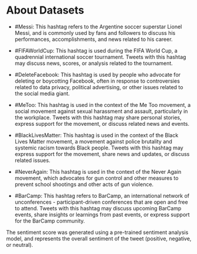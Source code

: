 # About Datasets

* #Messi: This hashtag refers to the Argentine soccer superstar Lionel Messi, and is commonly used by fans and followers to discuss his performances, accomplishments, and news related to his career.

* #FIFAWorldCup: This hashtag is used during the FIFA World Cup, a quadrennial international soccer tournament. Tweets with this hashtag may discuss news, scores, or analysis related to the tournament.

* #DeleteFacebook: This hashtag is used by people who advocate for deleting or boycotting Facebook, often in response to controversies related to data privacy, political advertising, or other issues related to the social media giant.

* #MeToo: This hashtag is used in the context of the Me Too movement, a social movement against sexual harassment and assault, particularly in the workplace. Tweets with this hashtag may share personal stories, express support for the movement, or discuss related news and events.

* #BlackLivesMatter: This hashtag is used in the context of the Black Lives Matter movement, a movement against police brutality and systemic racism towards Black people. Tweets with this hashtag may express support for the movement, share news and updates, or discuss related issues.

* #NeverAgain: This hashtag is used in the context of the Never Again movement, which advocates for gun control and other measures to prevent school shootings and other acts of gun violence.

* #BarCamp: This hashtag refers to BarCamp, an international network of unconferences - participant-driven conferences that are open and free to attend. Tweets with this hashtag may discuss upcoming BarCamp events, share insights or learnings from past events, or express support for the BarCamp community.

The sentiment score was generated using a pre-trained sentiment analysis model, and represents the overall sentiment of the tweet (positive, negative, or neutral).